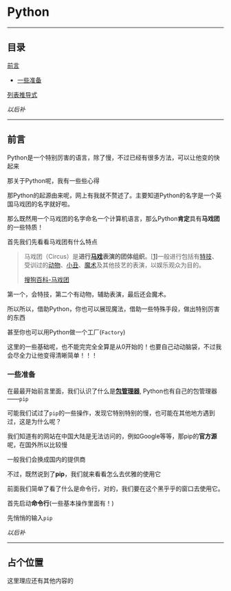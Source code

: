 # Python



---

## 目录



[前言](##前言)

- [一些准备](###一些准备)



[列表推导式](./list.md)





*以后补*

---

## 前言



Python是一个特别厉害的语言，除了慢，不过已经有很多方法，可以让他变的快起来

那关于Python呢，我有一些些心得



那Python的起源由来呢，网上有我就不赘述了。主要知道Python的名字是一个英国马戏团的名字就好啦。

那么既然用一个马戏团的名字命名一个计算机语言，那么Python**肯定**具有**马戏团**的一些特质！

首先我们先看看马戏团有什么特点

> 马戏团（Circus）是**进行[马戏](https://baike.sogou.com/lemma/ShowInnerLink.htm?lemmaId=416558)表演的团体组织**。[[1\]](https://baike.sogou.com/v5205667.htm?fromTitle=马戏团#quote1)一般进行包括有[特技](https://baike.sogou.com/lemma/ShowInnerLink.htm?lemmaId=7551140)、受训过的[动物](https://baike.sogou.com/lemma/ShowInnerLink.htm?lemmaId=58319)、[小丑](https://baike.sogou.com/lemma/ShowInnerLink.htm?lemmaId=101490346)、[魔术](https://baike.sogou.com/lemma/ShowInnerLink.htm?lemmaId=64142)及其他技艺的表演，以娱乐观众为目的。
>
> [搜狗百科-马戏团](https://baike.sogou.com/v5205667.htm?fromTitle=%E9%A9%AC%E6%88%8F%E5%9B%A2)

第一个，会特技，第二个有动物，辅助表演，最后还会魔术。

所以所以，借助Python，你也可以展现魔法，借助一些特殊手段，做出特别厉害的东西

甚至你也可以用Python做一个工厂(```Factory```)



这里的一些基础呢，也不能完完全全算是从0开始的！也要自己动动脑袋，不过我会尽全力让他变得清晰简单！！！



### 一些准备



在最最开始前言里面，我们认识了什么是[**包管理器**](../README.md###一些会遇到的词), Python也有自己的包管理器——```pip```

可能我们试过了```pip```的一些操作，发现它特别特别的慢，也可能在其他地方遇到过，这是为什么呢？



我们知道有的网站在中国大陆是无法访问的，例如Google等等，那pip的**官方源**呢，在国外所以比较慢

一般我们会换成国内的提供商

不过，既然说到了**pip**，我们就来看看怎么去优雅的使用它

前面我们简单了看了什么是命令行，对的，我们要在这个黑乎乎的窗口去使用它。



首先启动**命令行**(一些基本操作里面有！)

先悄悄的输入`pip`





*以后补*

---

## 占个位置



这里理应还有其他内容的

